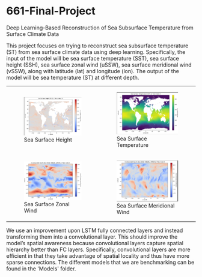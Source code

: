 # 661-Final-Project
Deep Learning-Based Reconstruction of Sea Subsurface Temperature from Surface Climate Data

This project focuses on trying to reconstruct sea subsurface temperature (ST) from sea surface climate data using deep learning. Specifically, the input of the model will be sea surface temperature (SST), sea surface height (SSH), sea surface zonal wind (uSSW), sea surface meridional wind (vSSW), along with latitude (lat) and longitude (lon). The output of the model will be sea temperature (ST) at different depth.

<table>
  <tr>
    <td>
      <figure>
        <img src="Visualizations/Sea_Surface_Height.png" alt="Image 1" width="200">
        <figcaption>Sea Surface Height</figcaption>
      </figure>
    </td>
    <td>
      <figure>
        <img src="Visualizations/Sea_Surface_Temperature.png" alt="Image 2" width="200">
        <figcaption>Sea Surface Temperature</figcaption>
      </figure>
    </td>
  </tr>
  <tr>
    <td>
      <figure>
        <img src="Visualizations/uSSW.png" alt="Image 3" width="200">
        <figcaption>Sea Surface Zonal Wind</figcaption>
      </figure>
    </td>
    <td>
      <figure>
        <img src="Visualizations/vSSW.png" alt="Image 4" width="200">
        <figcaption>Sea Surface Meridional Wind</figcaption>
      </figure>
    </td>
  </tr>
</table>

We use an improvement upon LSTM fully connected layers and instead transforming them into a convolutional layer. This should improve the model’s spatial awareness because convolutional layers capture spatial hierarchy better than FC layers. Specifically, convolutional layers are more efficient in that they take advantage of spatial locality and thus have more sparse connections. The different models that we are benchmarking can be found in the 'Models' folder.

